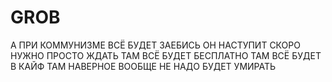 # GROB
А ПРИ КОММУНИЗМЕ ВСЁ БУДЕТ ЗАЕБИСЬ ОН НАСТУПИТ СКОРО НУЖНО ПРОСТО ЖДАТЬ ТАМ ВСЁ БУДЕТ БЕСПЛАТНО ТАМ ВСЁ БУДЕТ В КАЙФ ТАМ НАВЕРНОЕ ВООБЩЕ НЕ НАДО БУДЕТ УМИРАТЬ
